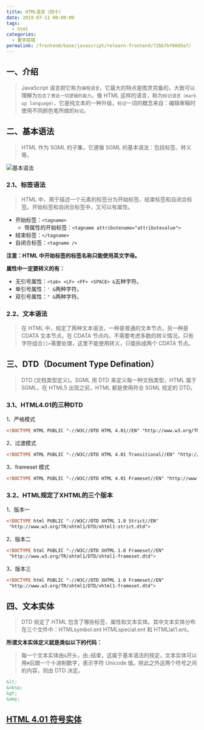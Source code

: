 ```yaml
---
title: HTML语言（四十）
date: 2019-07-11 00:00:00
tags: 
  - html
categories: 
  - 重学前端
permalink: /frontend/base/javascript/relearn-frontend/72bb7bf80d5a7/
---
```


## 一、介绍

> JavaScript 语言把它称为`编程语言`，它最大的特点是图灵完备的，大致可以理解为`包含了表达一切逻辑的能力`。像 HTML 这样的语言，称为`标记语言（mark up language）`，它是纯文本的一种升级，`标记`一词的概念来自：编辑审稿时使用不同颜色笔所做的`标记`。

## 二、基本语法

> HTML 作为 SGML 的子集，它遵循 SGML 的基本语法：包括标签、转义等。

![基本语法](https://static001.geekbang.org/resource/image/b6/bc/b6fdf08dbe47c837e274ff1bb6f630bc.jpg)

### 2.1、标签语法

> HTML 中，用于描述一个元素的标签分为开始标签、结束标签和自闭合标签。开始标签和自闭合标签中，又可以有属性。

- 开始标签：`<tagname>`
  - 带属性的开始标签：`<tagname attributename="attributevalue">`
- 结束标签：`</tagname>`
- 自闭合标签：`<tagname />`

**注意：HTML 中开始标签的标签名称只能使用英文字母。**

**属性中一定要转义的有：**

- 无引号属性：`<tab> <LF> <FF> <SPACE> &`五种字符。
- 单引号属性：`' &`两种字符。
- 双引号属性：`" &`两种字符。

### 2.2、文本语法

> 在 HTML 中，规定了两种文本语法，一种是普通的文本节点，另一种是 CDATA 文本节点。在 CDATA 节点内，不需要考虑多数的转义情况。只有字符组合`]]>`需要处理，这里不能使用转义，只能拆成两个 CDATA 节点。

## 三、DTD（Document Type Defination）

> DTD (文档类型定义)。SGML 用 DTD 来定义每一种文档类型，HTML 属于 SGML，在 HTML5 出现之前，HTML 都是使用符合 SGML 规定的 DTD。

### 3.1、HTML4.01的三种DTD

1、严格模式

```html
<!DOCTYPE HTML PUBLIC "-//W3C//DTD HTML 4.01//EN" "http://www.w3.org/TR/html4/strict.dtd">
```

2、过渡模式

```html
<!DOCTYPE HTML PUBLIC "-//W3C//DTD HTML 4.01 Transitional//EN" "http://www.w3.org/TR/html4/loose.dtd">
```

3、frameset 模式

```html
<!DOCTYPE HTML PUBLIC "-//W3C//DTD HTML 4.01 Frameset//EN" "http://www.w3.org/TR/html4/frameset.dtd">
```

### 3.2、HTML规定了XHTML的三个版本

1、版本一

```html
<!DOCTYPE html PUBLIC "-//W3C//DTD XHTML 1.0 Strict//EN"
 "http://www.w3.org/TR/xhtml1/DTD/xhtml1-strict.dtd">
```

2、版本二

```html
<!DOCTYPE html PUBLIC "-//W3C//DTD XHTML 1.0 Frameset//EN"
 "http://www.w3.org/TR/xhtml1/DTD/xhtml1-frameset.dtd">
```

3、版本三

```html
<!DOCTYPE html PUBLIC "-//W3C//DTD XHTML 1.0 Frameset//EN"
 "http://www.w3.org/TR/xhtml1/DTD/xhtml1-frameset.dtd">
```

## 四、文本实体

> DTD 规定了 HTML 包含了哪些标签、属性和文本实体。其中文本实体分布在三个文件中：HTMLsymbol.ent HTMLspecial.ent 和 HTMLlat1.ent。

**所谓文本实体定义就是类似以下的代码：**

> 每一个文本实体由`&`开头，由`;`结束，这属于基本语法的规定，文本实体可以用`#`后跟一个十进制数字，表示字符 Unicode 值。除此之外这两个符号之间的内容，则由 DTD 决定。

```html
&lt;
&nbsp;
&gt;
&amp;
```

## [HTML 4.01 符号实体](http://www.w3school.com.cn/tags/html_ref_symbols.html)

